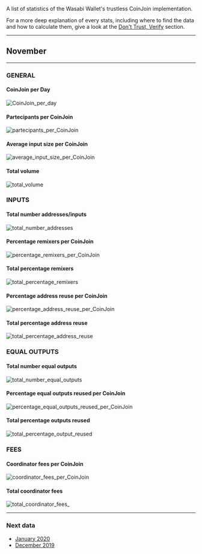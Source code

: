 A list of statistics of the Wasabi Wallet's trustless CoinJoin implementation.

For a more deep explanation of every stats, including where to find the data and how to calculate them, give a look at the [Don't Trust, Verify](https://github.com/PulpCattel/Wasabi_Observatory/blob/master/Dont_Trust_Verify.md) section. 

---

## November

---

### GENERAL

#### CoinJoin per Day
![CoinJoin_per_day](CoinJoin_per_day.png)

#### Partecipants per CoinJoin
![partecipants_per_CoinJoin](partecipants_per_CoinJoin.png)

#### Average input size per CoinJoin
![average_input_size_per_CoinJoin](average_input_size_per_CoinJoin.png)

#### Total volume
![total_volume](total_volume.png)

### INPUTS

#### Total number addresses/inputs

![total_number_addresses](total_number_addresses.png)

#### Percentage remixers per CoinJoin
![percentage_remixers_per_CoinJoin](percentage_remixers_per_CoinJoin.png)

#### Total percentage remixers
![total_percentage_remixers](total_percentage_remixers.png)

#### Percentage address reuse per CoinJoin
![percentage_address_reuse_per_CoinJoin](percentage_address_reuse_per_CoinJoin.png)

#### Total percentage address reuse
![total_percentage_address_reuse](total_percentage_address_reuse.png)

### EQUAL OUTPUTS

#### Total number equal outputs
![total_number_equal_outputs](total_number_equal_outputs_reused.png)

#### Percentage equal outputs reused per CoinJoin
![percentage_equal_outputs_reused_per_CoinJoin](percentage_equal_outputs_reused_per_CoinJoin.png)

#### Total percentage outputs reused
![total_percentage_output_reused](total_percentage_equal_outputs_reused.png)

### FEES

#### Coordinator fees per CoinJoin
![coordinator_fees_per_CoinJoin](coordinator_fees_per_CoinJoin.png)

#### Total coordinator fees
![total_coordinator_fees_](total_coordinator_fees.png)

---

### Next data

* [January 2020](https://github.com/PulpCattel/Wasabi_Observatory/blob/master/README.md)
* [December 2019](https://github.com/PulpCattel/Wasabi_Observatory/blob/master/2019/December/README.md)
